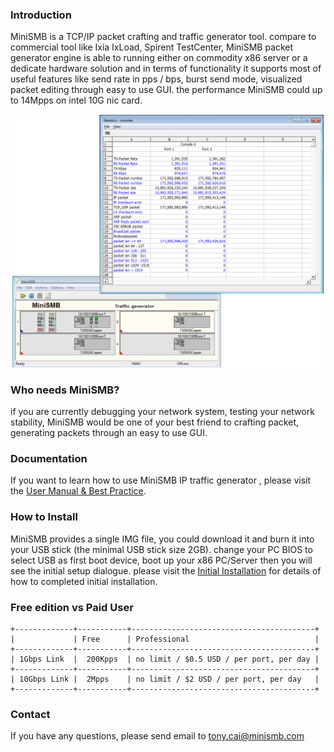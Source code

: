 ### Introduction

MiniSMB is a TCP/IP packet crafting and traffic generator tool. compare to commercial tool like Ixia IxLoad, Spirent  TestCenter, MiniSMB packet generator engine is able to running either on  commodity x86 server or a dedicate hardware solution and in terms of functionality it supports most of useful features like send rate in pps / bps, burst send mode, visualized packet editing through easy to use GUI. the performance MiniSMB could up to 14Mpps on intel 10G nic card.

![main](./assets/images/main.png)

### Who needs MiniSMB?
if you are currently debugging your network system,  testing your network stability, MiniSMB would be one of your best friend to crafting packet, generating packets through an easy to use GUI.

### Documentation
If you want to learn how to use MiniSMB IP traffic generator , please visit the [User Manual & Best Practice](http://docs.minismb.com).

### How to Install
MiniSMB provides a single IMG file, you could download it and burn it into your USB stick (the minimal USB stick size 2GB). change your PC BIOS to select USB as first boot device, boot up your x86 PC/Server then you will see the initial setup dialogue. please  visit the [Initial Installation](http://docs.minismb.com) for details of how to completed initial installation.

### Free edition vs Paid User
```
+-------------+-----------+-----------------------------------------+
|             | Free      | Professional                            |
+-------------+-----------+-----------------------------------------+
| 1Gbps Link  |  200Kpps  | no limit / $0.5 USD / per port, per day |
+-------------+-----------+-----------------------------------------+
| 10Gbps Link |  2Mpps    | no limit / $2 USD / per port, per day   |
+-------------+-----------+-----------------------------------------+
```
### Contact
If you have any questions, please send email to tony.cai@minismb.com
